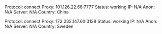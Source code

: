 Protocol: connect
Proxy: 101.126.22.66:7777
Status: working
IP: N/A
Anon: N/A
Server: N/A
Country: China

Protocol: connect
Proxy: 172.232.147.60:3128
Status: working
IP: N/A
Anon: N/A
Server: N/A
Country: Sweden


